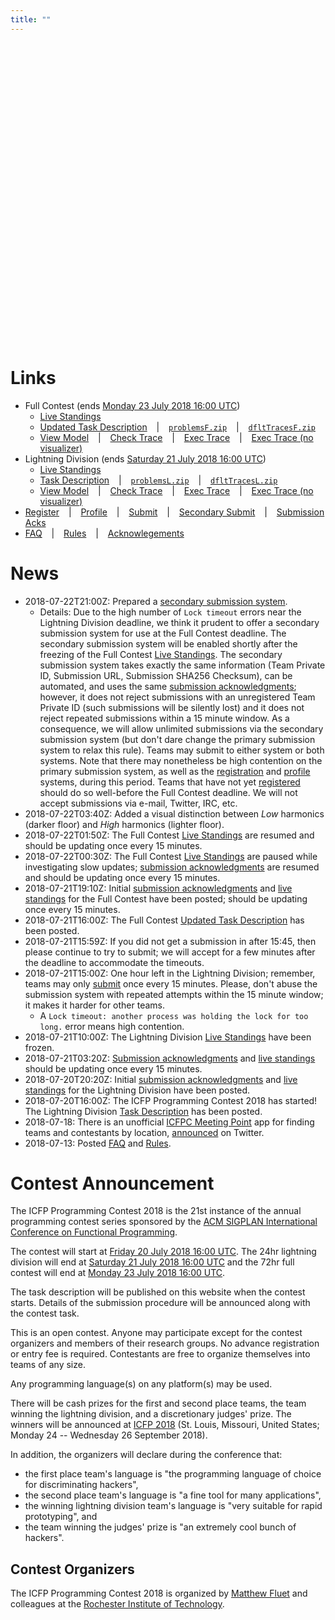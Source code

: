 ```yaml
---
title: ""
---
```


<div id="glcanvas_container" style="position: relative; width: 480px; height: 480px; margin-bottom: 30px;">
  <canvas id="glcanvas" />
</div>

# Links

* Full Contest (ends [Monday 23 July 2018 16:00 UTC](https://www.timeanddate.com/worldclock/fixedtime.html?msg=ICFP+Programming+Contest+2018+%28end+of+full+contest%29&iso=20180723T16))
  * [Live Standings](/full/live-standings.html)
  * [Updated Task Description](/full/task-description.html) &ensp; \| &ensp; [`problemsF.zip`](/assets/problemsF.zip) &ensp; \| &ensp; [`dfltTracesF.zip`](/assets/dfltTracesF.zip)
  * [View Model](/view-model.html) &ensp; \| &ensp; [Check Trace](/full/chk-trace.html) &ensp; \| &ensp; [Exec Trace](/full/exec-trace.html) &ensp; \| &ensp; [Exec Trace (no visualizer)](/full/exec-trace-novis.html)
* Lightning Division (ends [Saturday 21 July 2018 16:00 UTC](https://www.timeanddate.com/worldclock/fixedtime.html?msg=ICFP+Programming+Contest+2018+%28end+of+lightning+division%29&iso=20180721T16))
  * [Live Standings](/lgtn/live-standings.html)
  * [Task Description](/lgtn/task-description.html) &ensp; \| &ensp; [`problemsL.zip`](/assets/problemsL.zip) &ensp; \| &ensp; [`dfltTracesL.zip`](/assets/dfltTracesL.zip)
  * [View Model](/view-model.html) &ensp; \| &ensp; [Check Trace](/lgtn/chk-trace.html) &ensp; \| &ensp; [Exec Trace](/lgtn/exec-trace.html) &ensp; \| &ensp; [Exec Trace (no visualizer)](/lgtn/exec-trace-novis.html)
* [Register](/register.html) &ensp; \| &ensp; [Profile](/profile.html) &ensp; \| &ensp; [Submit](/submit.html) &ensp; \| &ensp; [Secondary Submit](/submit-secondary.html) &ensp; \| &ensp; [Submission Acks](/submission-acks.html)
* [FAQ](./FAQ.html) &ensp; \| &ensp; [Rules](./rules.html) &ensp; \| &ensp; [Acknowlegements](/acknowledgements.html)

# News

* 2018-07-22T21:00Z: Prepared a [secondary submission system](/submit-secondary.html).
  * Details: Due to the high number of `Lock timeout` errors near the Lightning Division deadline, we think it prudent to offer a secondary submission system for use at the Full Contest deadline.  The secondary submission system will be enabled shortly after the freezing of the Full Contest [Live Standings](/full/live-standings.html).  The secondary submission system takes exactly the same information (Team Private ID, Submission URL, Submission SHA256 Checksum), can be automated, and uses the same [submission acknowledgments](/submission-acks.html); however, it does not reject submissions with an unregistered Team Private ID (such submissions will be silently lost) and it does not reject repeated submissions within a 15 minute window.  As a consequence, we will allow unlimited submissions via the secondary submission system (but don't dare change the primary submission system to relax this rule).  Teams may submit to either system or both systems.  Note that there may nonetheless be high contention on the primary submission system, as well as the [registration](/register.html) and [profile](/profile.html) systems, during this period.  Teams that have not yet [registered](/register.html) should do so well-before the Full Contest deadline.  We will not accept submissions via e-mail, Twitter, IRC, etc.
* 2018-07-22T03:40Z: Added a visual distinction between _Low_ harmonics (darker floor) and _High_ harmonics (lighter floor).
* 2018-07-22T01:50Z: The Full Contest [Live Standings](/full/live-standings.html) are resumed and should be updating once every 15 minutes.
* 2018-07-22T00:30Z: The Full Contest [Live Standings](/full/live-standings.html) are paused while investigating slow updates; [submission acknowledgments](/submission-acks.html) are resumed and should be updating once every 15 minutes.
* 2018-07-21T19:10Z: Initial [submission acknowledgments](/submission-acks.html) and [live standings](/full/live-standings.html) for the Full Contest have been posted; should be updating once every 15 minutes.
* 2018-07-21T16:00Z: The Full Contest [Updated Task Description](/full/task-description.html) has been posted.
* 2018-07-21T15:59Z: If you did not get a submission in after 15:45, then please continue to try to submit; we will accept for a few minutes after the deadline to accommodate the timeouts.
* 2018-07-21T15:00Z: One hour left in the Lightning Division; remember, teams may only [submit](/submit.html) once every 15 minutes.  Please, don't abuse the submission system with repeated attempts within the 15 minute window; it makes it harder for other teams.
  * A `Lock timeout: another process was holding the lock for too long.` error means high contention.
* 2018-07-21T10:00Z: The Lightning Division [Live Standings](/lgtn/live-standings.html) have been frozen.
* 2018-07-21T03:20Z: [Submission acknowledgments](/submission-acks.html) and [live standings](/lgtn/live-standings.html) should be updating once every 15 minutes.
* 2018-07-20T20:20Z: Initial [submission acknowledgments](/submission-acks.html) and [live standings](/lgtn/live-standings.html) for the Lightning Division have been posted.
* 2018-07-20T16:00Z: The ICFP Programming Contest 2018 has started!  The Lightning Division [Task Description](/lgtn/task-description.html) has been posted.
* 2018-07-18: There is an unofficial [ICFPC Meeting Point](https://icfpc-meeting-point.github.io/) app for finding teams and contestants by location, [announced](https://twitter.com/sannysanoff/status/1019618988949692416) on Twitter.
* 2018-07-13: Posted [FAQ](./FAQ.html) and [Rules](./rules.html).

# Contest Announcement

The ICFP Programming Contest 2018 is the 21st instance of the annual programming
contest series sponsored by the [ACM SIGPLAN International Conference on
Functional Programming](https://www.icfpconference.org).

The contest will start at
[Friday 20 July 2018 16:00 UTC](https://www.timeanddate.com/worldclock/fixedtime.html?msg=ICFP+Programming+Contest+2018&iso=20180720T16).
The 24hr lightning division will end at
[Saturday 21 July 2018 16:00 UTC](https://www.timeanddate.com/worldclock/fixedtime.html?msg=ICFP+Programming+Contest+2018+%28end+of+lightning+division%29&iso=20180721T16)
and the 72hr full contest will end at
[Monday 23 July 2018 16:00 UTC](https://www.timeanddate.com/worldclock/fixedtime.html?msg=ICFP+Programming+Contest+2018+%28end+of+full+contest%29&iso=20180723T16).

The task description will be published on this website when the contest starts.
Details of the submission procedure will be announced along with the contest
task.

This is an open contest.  Anyone may participate except for the contest
organizers and members of their research groups.  No advance registration or
entry fee is required.  Contestants are free to organize themselves into teams
of any size.

Any programming language(s) on any platform(s) may be used.

There will be cash prizes for the first and second place teams, the team winning
the lightning division, and a discretionary judges' prize. The winners will be
announced at [ICFP 2018](https://icfp18.sigplan.org) (St. Louis, Missouri,
United States; Monday 24 -- Wednesday 26 September 2018).

In addition, the organizers will declare during the conference that:
* the first place team's language is "the programming language of choice for discriminating hackers",
* the second place team's language is "a fine tool for many applications",
* the winning lightning division team's language is "very suitable for rapid prototyping", and
* the team winning the judges' prize is "an extremely cool bunch of hackers".

## Contest Organizers

The ICFP Programming Contest 2018 is organized by [Matthew Fluet](https://www.cs.rit.edu/~mtf) and colleagues at the [Rochester Institute of Technology](https://www.rit.edu).



<script>
var vis = null;
</script>
<script src="{{ '/assets/js/three.min.js' | relative_url }}"></script>
<script src="{{ '/assets/js/Detector.js' | relative_url }}"></script>
<script src="{{ '/assets/js/stats.min.js' | relative_url }}"></script>
<script src="{{ '/assets/js/visualizer.js' | relative_url }}"></script>
<script>
(function () {
  if (! Detector.webgl) {
    const glcanvasContainer = document.getElementById('glcanvas_container');
    const glcanvas = document.getElementById('glcanvas');
    glcanvasContainer.removeChild(glcanvas);
    var demoScreenshot = document.createElement("IMG");
    demoScreenshot.src="{{ '/assets/images/demo.png' | relative_url }}";
    glcanvasContainer.appendChild(demoScreenshot);
  } else {
    vis = initVisualizer({stats: false, screenshot: false, controls: false});
  }
})();
</script>
<script src="{{ '/assets/js/demo.js' | relative_url }}"></script>
